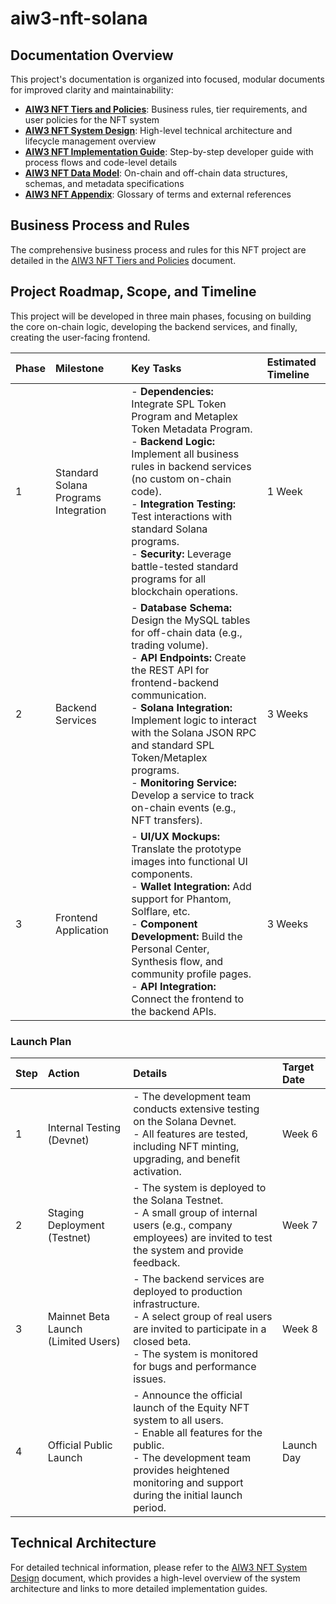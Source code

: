 # aiw3-nft-solana

## Documentation Overview

This project's documentation is organized into focused, modular documents for improved clarity and maintainability:

- **[AIW3 NFT Tiers and Policies](./docs/AIW3-NFT-Tiers-and-Policies.md)**: Business rules, tier requirements, and user policies for the NFT system
- **[AIW3 NFT System Design](./docs/AIW3-NFT-System-Design.md)**: High-level technical architecture and lifecycle management overview
- **[AIW3 NFT Implementation Guide](./docs/AIW3-NFT-Implementation-Guide.md)**: Step-by-step developer guide with process flows and code-level details
- **[AIW3 NFT Data Model](./docs/AIW3-NFT-Data-Model.md)**: On-chain and off-chain data structures, schemas, and metadata specifications
- **[AIW3 NFT Appendix](./docs/AIW3-NFT-Appendix.md)**: Glossary of terms and external references

## Business Process and Rules

The comprehensive business process and rules for this NFT project are detailed in the [AIW3 NFT Tiers and Policies](./docs/AIW3-NFT-Tiers-and-Policies.md) document.

## Project Roadmap, Scope, and Timeline

This project will be developed in three main phases, focusing on building the core on-chain logic, developing the backend services, and finally, creating the user-facing frontend.

| Phase | Milestone                         | Key Tasks                                                                                                                                                                                                                                                              | Estimated Timeline   |
|:------|:----------------------------------|:-----------------------------------------------------------------------------------------------------------------------------------------------------------------------------------------------------------------------------------------------------------------------|:---------------------|
| 1     | Standard Solana Programs Integration | - **Dependencies:** Integrate SPL Token Program and Metaplex Token Metadata Program.<br>- **Backend Logic:** Implement all business rules in backend services (no custom on-chain code).<br>- **Integration Testing:** Test interactions with standard Solana programs.<br>- **Security:** Leverage battle-tested standard programs for all blockchain operations. | 1 Week               |
| 2     | Backend Services                  | - **Database Schema:** Design the MySQL tables for off-chain data (e.g., trading volume).<br>- **API Endpoints:** Create the REST API for frontend-backend communication.<br>- **Solana Integration:** Implement logic to interact with the Solana JSON RPC and standard SPL Token/Metaplex programs.<br>- **Monitoring Service:** Develop a service to track on-chain events (e.g., NFT transfers). | 3 Weeks              |
| 3     | Frontend Application              | - **UI/UX Mockups:** Translate the prototype images into functional UI components.<br>- **Wallet Integration:** Add support for Phantom, Solflare, etc.<br>- **Component Development:** Build the Personal Center, Synthesis flow, and community profile pages.<br>- **API Integration:** Connect the frontend to the backend APIs. | 3 Weeks              |

### Launch Plan

| Step  | Action                              | Details                                                                                                                                                                                                                                                                    | Target Date        |
|:------|:------------------------------------|:---------------------------------------------------------------------------------------------------------------------------------------------------------------------------------------------------------------------------------------------------------------------------|:-------------------|
| 1     | Internal Testing (Devnet)           | - The development team conducts extensive testing on the Solana Devnet.<br>- All features are tested, including NFT minting, upgrading, and benefit activation.                                                                                                         | Week 6             |
| 2     | Staging Deployment (Testnet)        | - The system is deployed to the Solana Testnet.<br>- A small group of internal users (e.g., company employees) are invited to test the system and provide feedback.                                                                                                      | Week 7             |
| 3     | Mainnet Beta Launch (Limited Users) | - The backend services are deployed to production infrastructure.<br>- A select group of real users are invited to participate in a closed beta.<br>- The system is monitored for bugs and performance issues.                                                                        | Week 8             |
| 4     | Official Public Launch              | - Announce the official launch of the Equity NFT system to all users.<br>- Enable all features for the public.<br>- The development team provides heightened monitoring and support during the initial launch period.                                                                                 | Launch Day         |

## Technical Architecture

For detailed technical information, please refer to the [AIW3 NFT System Design](./docs/AIW3-NFT-System-Design.md) document, which provides a high-level overview of the system architecture and links to more detailed implementation guides.
